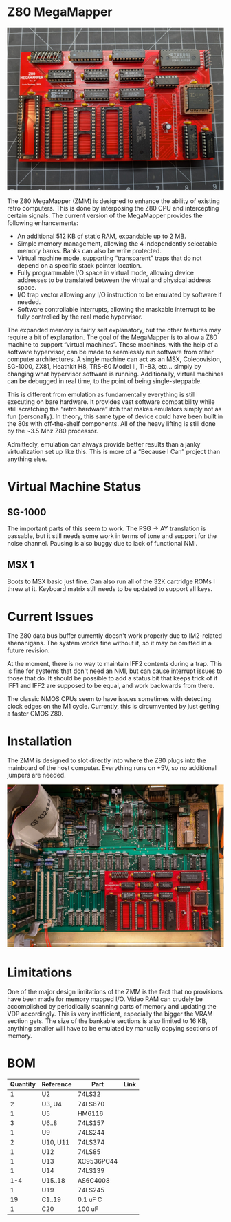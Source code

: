 # Z80 MegaMapper

![Assembled ZMM](https://github.com/tergav17/Z80-MegaMapper/blob/main/Resources/IMG_1.jpg)

The Z80 MegaMapper (ZMM) is designed to enhance the ability of existing retro computers. This is done by interposing the Z80 CPU and intercepting certain signals. The current version of the MegaMapper provides the following enhancements:

- An additional 512 KB of static RAM, expandable up to 2 MB.
- Simple memory management, allowing the 4 independently selectable memory banks. Banks can also be write protected.
- Virtual machine mode, supporting “transparent” traps that do not depend on a specific stack pointer location.
- Fully programmable I/O space in virtual mode, allowing device addresses to be translated between the virtual and physical address space.
- I/O trap vector allowing any I/O instruction to be emulated by software if needed.
- Software controllable interrupts, allowing the maskable interrupt to be fully controlled by the real mode hypervisor.

The expanded memory is fairly self explanatory, but the other features may require a bit of explanation. The goal of the MegaMapper is to allow a Z80 machine to support “virtual machines”. These machines, with the help of a software hypervisor, can be made to seamlessly run software from other computer architectures. A single machine can act as an MSX, Colecovision, SG-1000, ZX81, Heathkit H8, TRS-80 Model II, TI-83, etc… simply by changing what hypervisor software is running. Additionally, virtual machines can be debugged in real time, to the point of being single-steppable. 

This is different from emulation as fundamentally everything is still executing on bare hardware. It provides vast software compatibility while still scratching the “retro hardware” itch that makes emulators simply not as fun (personally). In theory, this same type of device could have been built in the 80s with off-the-shelf components. All of the heavy lifting is still done by the ~3.5 Mhz Z80 processor.

Admittedly, emulation can always provide better results than a janky virtualization set up like this. This is more of a “Because I Can” project than anything else. 

# Virtual Machine Status

## SG-1000

The important parts of this seem to work. The PSG -> AY translation is passable, but it still needs some work in terms of tone and support for the noise channel. Pausing is also buggy due to lack of functional NMI.

## MSX 1

Boots to MSX basic just fine. Can also run all of the 32K cartridge ROMs I threw at it. Keyboard matrix still needs to be updated to support all keys.

# Current Issues

The Z80 data bus buffer currently doesn't work properly due to IM2-related shenanigans. The system works fine without it, so it may be omitted in a future revision.

At the moment, there is no way to maintain IFF2 contents during a trap. This is fine for systems that don't need an NMI, but can cause interrupt issues to those that do. It should be possible to add a status bit that keeps trick of if IFF1 and IFF2 are supposed to be equal, and work backwards from there.

The classic NMOS CPUs seem to have issues sometimes with detecting clock edges on the M1 cycle. Currently, this is circumvented by just getting a faster CMOS Z80.

# Installation

The ZMM is designed to slot directly into where the Z80 plugs into the mainboard of the host computer. Everything runs on +5V, so no additional jumpers are needed.

![ZMM Installed in a Nabu](https://github.com/tergav17/Z80-MegaMapper/blob/main/Resources/IMG_2.jpg)

# Limitations

One of the major design limitations of the ZMM is the fact that no provisions have been made for memory mapped I/O. Video RAM can crudely be accomplished by periodically scanning parts of memory and updating the VDP accordingly. This is very inefficient, especially the bigger the VRAM section gets. The size of the bankable sections is also limited to 16 KB, anything smaller will have to be emulated by manually copying sections of memory.

# BOM

| Quantity | Reference  | Part          | Link |
| -------- | ---------- | ------------- | ---- |
|        1 | U2         | 74LS32        |      |
|        2 | U3, U4     | 74LS670       |      |
|        1 | U5         | HM6116        |      |
|        3 | U6..8      | 74LS157       |      |
|        1 | U9         | 74LS244       |      |
|        2 | U10, U11   | 74LS374       |      |
|        1 | U12        | 74LS85        |      |
|        1 | U13        | XC9536PC44    |      |
|        1 | U14        | 74LS139       |      |
|      1-4 | U15..18    | AS6C4008      |      |
|        1 | U19        | 74LS245       |      |
|       19 | C1..19     | 0.1 uF C      |      |
|        1 | C20        | 100 uF        |      |
